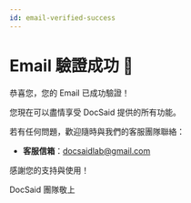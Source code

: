 ```yaml
---
id: email-verified-success
---
```


# Email 驗證成功 🎉

恭喜您，您的 Email 已成功驗證！

您現在可以盡情享受 DocSaid 提供的所有功能。

若有任何問題，歡迎隨時與我們的客服團隊聯絡：

- **客服信箱**：docsaidlab@gmail.com

感謝您的支持與使用！

DocSaid 團隊敬上
